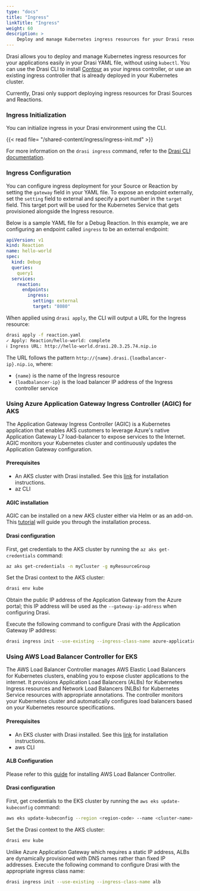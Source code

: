 ```yaml
---
type: "docs"
title: "Ingress"
linkTitle: "Ingress"
weight: 60
description: >
    Deploy and manage Kubernetes ingress resources for your Drasi resources.
---
```


Drasi allows you to deploy and manage Kubernetes ingress resources for your applications easily in your Drasi YAML file, without using `kubectl`. You can use the Drasi CLI to install [Contour](https://projectcontour.io/) as your ingress controller, or use an existing ingress controller that is already deployed in your Kubernetes cluster.

Currently, Drasi only support deploying ingress resources for Drasi Sources and Reactions.


### Ingress Initialization

You can initialize ingress in your Drasi environment using the CLI.

{{< read file= "/shared-content/ingress/ingress-init.md" >}}

For more information on the `drasi ingress` command, refer to the [Drasi CLI documentation](/reference/command-line-interface/#drasi-ingress).


### Ingress Configuration
You can configure ingress deployment for your Source or Reaction by setting the `gateway` field in your YAML file. To expose an endpoint externally, set the `setting` field to external and specify a port number in the `target` field. This target port will be used for the Kubernetes Service that gets provisioned alongside the Ingress resource.

Below is a sample YAML file for a Debug Reaction. In this example, we are configuring an endpoint called `ingress` to be an external endpoint:
```yaml
apiVersion: v1
kind: Reaction
name: hello-world
spec:
  kind: Debug
  queries:
    query1
  services:
    reaction:
      endpoints:
        ingress:
          setting: external
          target: "8080"
```

When applied using `drasi apply`, the CLI will output a URL for the Ingress resource:
```bash
drasi apply -f reaction.yaml
✓ Apply: Reaction/hello-world: complete
ℹ Ingress URL: http://hello-world.drasi.20.3.25.74.nip.io
```

The URL follows the pattern `http://{name}.drasi.{loadbalancer-ip}.nip.io`, where:

- `{name}` is the name of the Ingress resource
- `{loadbalancer-ip}` is the load balancer IP address of the Ingress controller service

### Using Azure Application Gateway Ingress Controller (AGIC) for AKS 
The Application Gateway Ingress Controller (AGIC) is a Kubernetes application that enables AKS customers to leverage Azure's native Application Gateway L7 load-balancer to expose services to the Internet. AGIC monitors your Kubernetes cluster and continuously updates the Application Gateway configuration.

#### Prerequisites
- An AKS cluster with Drasi installed. See this [link](/how-to-guides/installation/install-on-aks/) for installation instructions.
- az CLI


#### AGIC installation
AGIC can be installed on a new AKS cluster either via Helm or as an add-on. This [tutorial](https://review.learn.microsoft.com/en-us/azure/application-gateway/tutorial-ingress-controller-add-on-new?branch=main) will guide you through the installation process.

#### Drasi configuration
First, get credentials to the AKS cluster by running the `az aks get-credentials` command:
```bash
az aks get-credentials -n myCluster -g myResourceGroup
```

Set the Drasi context to the AKS cluster:

```bash
drasi env kube
```

Obtain the public IP address of the Application Gateway from the Azure portal; this IP address will be used as the `--gateway-ip-address` when configuring Drasi.

Execute the following command to configure Drasi with the Application Gateway IP address:

```bash
drasi ingress init --use-existing --ingress-class-name azure-application-gateway --gateway-ip-address <ip-address>
```

### Using AWS Load Balancer Controller for EKS
The AWS Load Balancer Controller manages AWS Elastic Load Balancers for Kubernetes clusters, enabling you to expose cluster applications to the internet. It provisions Application Load Balancers (ALBs) for Kubernetes Ingress resources and Network Load Balancers (NLBs) for Kubernetes Service resources with appropriate annotations. The controller monitors your Kubernetes cluster and automatically configures load balancers based on your Kubernetes resource specifications.


#### Prerequisites
- An EKS cluster with Drasi installed. See this [link](/how-to-guides/installation/install-on-eks/) for installation instructions.
- aws CLI

#### ALB Configuration
Please refer to this [guide](https://docs.aws.amazon.com/eks/latest/userguide/aws-load-balancer-controller.html) for installing AWS Load Balancer Controller.

#### Drasi configuration
First, get credentials to the EKS cluster by running the `aws eks update-kubeconfig` command:
```bash
aws eks update-kubeconfig --region <region-code> --name <cluster-name>
```

Set the Drasi context to the AKS cluster:

```bash
drasi env kube
```

Unlike Azure Application Gateway which requires a static IP address, ALBs are dynamically provisioned with DNS names rather than fixed IP addresses. Execute the following command to configure Drasi with the appropriate ingress class name:
```bash
drasi ingress init --use-existing --ingress-class-name alb
```